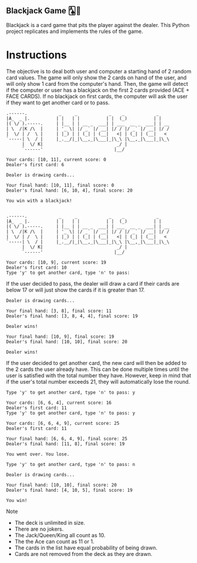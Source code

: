 ## Blackjack Game 🂡👑
Blackjack is a card game that pits the player against the dealer. This Python project replicates and implements the rules of the game.

# Instructions

The objective is to deal both user and computer a starting hand of 2 random card values. The game will only show the 2 cards on hand of the user, and will only show 1 card from the computer's hand. 
Then, the game will detect if the computer or user has a blackjack on the first 2 cards provided (ACE + FACE CARDS). 
If no blackjack on first cards, the computer will ask the user if they want to get another card or to pass.
```
.------.            _     _            _    _            _    
|A_  _ |.          | |   | |          | |  (_)          | |   
|( \/ ).-----.     | |__ | | __ _  ___| | ___  __ _  ___| | __
| \  /|K /\  |     | '_ \| |/ _` |/ __| |/ / |/ _` |/ __| |/ /
|  \/ | /  \ |     | |_) | | (_| | (__|   <| | (_| | (__|   < 
`-----| \  / |     |_.__/|_|\__,_|\___|_|\_\ |\__,_|\___|_|\_\
      |  \/ K|                            _/ |                
      `------'                           |__/           

Your cards: [10, 11], current score: 0
Dealer's first card: 6

Dealer is drawing cards...

Your final hand: [10, 11], final score: 0
Dealer's final hand: [6, 10, 4], final score: 20

You win with a blackjack!
```

```

.------.            _     _            _    _            _    
|A_  _ |.          | |   | |          | |  (_)          | |   
|( \/ ).-----.     | |__ | | __ _  ___| | ___  __ _  ___| | __
| \  /|K /\  |     | '_ \| |/ _` |/ __| |/ / |/ _` |/ __| |/ /
|  \/ | /  \ |     | |_) | | (_| | (__|   <| | (_| | (__|   < 
`-----| \  / |     |_.__/|_|\__,_|\___|_|\_\ |\__,_|\___|_|\_\
      |  \/ K|                            _/ |                
      `------'                           |__/           

Your cards: [10, 9], current score: 19
Dealer's first card: 10
Type 'y' to get another card, type 'n' to pass: 
```

If the user decided to pass, the dealer will draw a card if their cards are below 17 or will just show the cards if it is greater than 17.
```
Dealer is drawing cards...

Your final hand: [3, 8], final score: 11
Dealer's final hand: [3, 8, 4, 4], final score: 19

Dealer wins!
```
```
Your final hand: [10, 9], final score: 19
Dealer's final hand: [10, 10], final score: 20

Dealer wins!
```

If the user decided to get another card, the new card will then be added to the 2 cards the user already have. This can be done multiple times until the user is satisfied with the total number they have. 
However, keep in mind that if the user's total number exceeds 21, they will automatically lose the round.
```
Type 'y' to get another card, type 'n' to pass: y

Your cards: [6, 6, 4], current score: 16
Dealer's first card: 11
Type 'y' to get another card, type 'n' to pass: y

Your cards: [6, 6, 4, 9], current score: 25
Dealer's first card: 11

Your final hand: [6, 6, 4, 9], final score: 25
Dealer's final hand: [11, 8], final score: 19

You went over. You lose.
```
```
Type 'y' to get another card, type 'n' to pass: n

Dealer is drawing cards...

Your final hand: [10, 10], final score: 20
Dealer's final hand: [4, 10, 5], final score: 19

You win!
```

> [!NOTE]  
> - The deck is unlimited in size. 
> - There are no jokers. 
> - The Jack/Queen/King all count as 10.
> - The the Ace can count as 11 or 1.
> - The cards in the list have equal probability of being drawn.
> - Cards are not removed from the deck as they are drawn.
